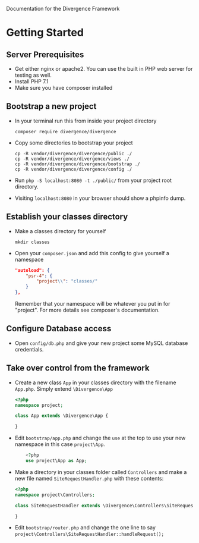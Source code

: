 Documentation for the Divergence Framework

# Getting Started

## Server Prerequisites
- Get either nginx or apache2. You can use the built in PHP web server for testing as well.
- Install PHP 7.1
- Make sure you have composer installed


## Bootstrap a new project
- In your terminal run this from inside your project directory

    `composer require divergence/divergence`

- Copy some directories to bootstrap your project

    ```
    cp -R vendor/divergence/divergence/public ./
    cp -R vendor/divergence/divergence/views ./
    cp -R vendor/divergence/divergence/bootstrap ./
    cp -R vendor/divergence/divergence/config ./
    ```
- Run `php -S localhost:8080 -t ./public/` from your project root directory.
- Visiting `localhost:8080` in your browser should show a phpinfo dump.

## Establish your classes directory
 - Make a classes directory for yourself
    
    `mkdir classes`

 - Open your `composer.json` and add this config to give yourself a namespace

    ``` json
    "autoload": {
	    "psr-4": {
		    "project\\": "classes/"
	    }
    },
    ```
    Remember that your namespace will be whatever you put in for "project". For more details see composer's documentation.

## Configure Database access

 - Open `config/db.php` and give your new project some MySQL database credentials.

 ## Take over control from the framework
 - Create a new class `App` in your classes directory with the filename `App.php`. Simply extend `\Divergence\App`
    ``` php
    <?php
    namespace project;

    class App extends \Divergence\App {

    }
    ```
- Edit `bootstrap/app.php` and change the `use` at the top to use your new namespace in this case `project\App`.
    ``` php
        <?php
        use project\App as App;
    ```
- Make a directory in your classes folder called `Controllers` and make a new file named `SiteRequestHandler.php` with these contents:
    ``` php
    <?php
    namespace project\Controllers;

    class SiteRequestHandler extends \Divergence\Controllers\SiteRequestHandler {

    }
    ```
- Edit `bootstrap/router.php` and change the one line to say `project\Controllers\SiteRequestHandler::handleRequest();`